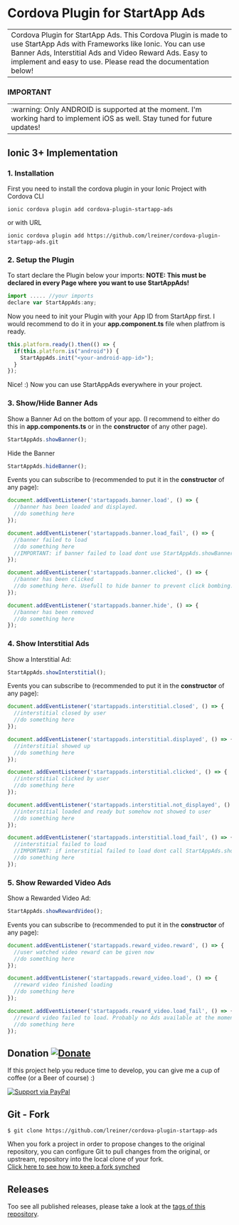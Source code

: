 # Cordova Plugin for StartApp Ads
<table>
<tr>
<td>
Cordova Plugin for StartApp Ads. This Cordova Plugin is made to use StartApp Ads with Frameworks like Ionic. You can use Banner Ads, Interstitial Ads and Video Reward Ads. Easy to implement and easy to use. Please read the documentation below!
</tr>
</table>

###  IMPORTANT
<table>
<tr>
<td>
:warning: Only ANDROID is supported at the moment. I'm working hard to implement iOS as well. Stay tuned for future updates!
</td>
</tr>
</table>

## Ionic 3+ Implementation

### 1. Installation
First you need to install the cordova plugin in your Ionic Project with Cordova CLI

```
ionic cordova plugin add cordova-plugin-startapp-ads
```
or with URL
```
ionic cordova plugin add https://github.com/lreiner/cordova-plugin-startapp-ads.git
```

### 2. Setup the Plugin
To start declare the Plugin below your imports:
**NOTE: This must be declared in every Page where you want to use StartAppAds!**
```javascript
import ..... //your imports
declare var StartAppAds:any;
```
Now you need to init your Plugin with your App ID from StartApp first. I would recommend to do it in your **app.component.ts** file when platfrom is ready.
```javascript
this.platform.ready().then(() => {
  if(this.platform.is("android")) {
    StartAppAds.init("<your-android-app-id>");
  }
});
```
Nice! :) Now you can use StartAppAds everywhere in your project.

### 3. Show/Hide Banner Ads
Show a Banner Ad on the bottom of your app. (I recommend to either do this in **app.components.ts** or in the **constructor** of any other page).
```javascript
StartAppAds.showBanner();
```
Hide the Banner
```javascript
StartAppAds.hideBanner();
```
Events you can subscribe to (recommended to put it in the **constructor** of any page):
```javascript
document.addEventListener('startappads.banner.load', () => {
  //banner has been loaded and displayed.
  //do something here
});

document.addEventListener('startappads.banner.load_fail', () => {
  //banner failed to load
  //do something here
  //IMPORTANT: if banner failed to load dont use StartAppAds.showBanner(); again. StartAppAds will load a new one by itself!
});

document.addEventListener('startappads.banner.clicked', () => {
  //banner has been clicked
  //do something here. Usefull to hide banner to prevent click bombing.
});

document.addEventListener('startappads.banner.hide', () => {
  //banner has been removed
  //do something here
});
```
### 4. Show Interstitial Ads
Show a Interstitial Ad:
```javascript
StartAppAds.showInterstitial();
```
Events you can subscribe to (recommended to put it in the **constructor** of any page):
```javascript
document.addEventListener('startappads.interstitial.closed', () => {
  //interstitial closed by user
  //do something here
});

document.addEventListener('startappads.interstitial.displayed', () => {
  //interstitial showed up
  //do something here
});

document.addEventListener('startappads.interstitial.clicked', () => {
  //interstitial clicked by user
  //do something here
});

document.addEventListener('startappads.interstitial.not_displayed', () => {
  //interstitial loaded and ready but somehow not showed to user
  //do something here
});

document.addEventListener('startappads.interstitial.load_fail', () => {
  //interstitial failed to load
  //IMPORTANT: if interstitial failed to load dont call StartAppAds.showInterstitial() again. StartAppAds load a new one by itself.
  //do something here
});
```

### 5. Show Rewarded Video Ads
Show a Rewarded Video Ad:
```javascript
StartAppAds.showRewardVideo();
```
Events you can subscribe to (recommended to put it in the **constructor** of any page):
```javascript
document.addEventListener('startappads.reward_video.reward', () => {
  //user watched video reward can be given now
  //do something here
});

document.addEventListener('startappads.reward_video.load', () => {
  //reward video finished loading
  //do something here
});

document.addEventListener('startappads.reward_video.load_fail', () => {
  //reward video failed to load. Probably no Ads available at the moment
  //do something here
});
```

## Donation [![Donate](https://img.shields.io/badge/Donate-PayPal-green.svg)](https://www.paypal.me/LukasReiner/) 
If this project help you reduce time to develop, you can give me a cup of coffee (or a Beer of course) :)

[![Support via PayPal](https://cdn.rawgit.com/twolfson/paypal-github-button/1.0.0/dist/button.svg)](https://www.paypal.me/LukasReiner/) 

## Git - Fork

```
$ git clone https://github.com/lreiner/cordova-plugin-startapp-ads
```
When you fork a project in order to propose changes to the original repository, you can configure Git to pull changes from the original, or upstream, repository into the local clone of your fork.</br >
[Click here to see how to keep a fork synched](https://help.github.com/articles/fork-a-repo/)

## Releases

Too see all published releases, please take a look at the [tags of this repository](https://github.com/lreiner/cordova-plugin-startapp-ads/tags).
